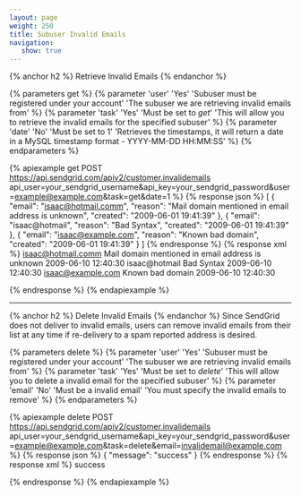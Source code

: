 ```yaml
---
layout: page
weight: 250
title: Subuser Invalid Emails
navigation:
   show: true
---
```


{% anchor h2 %}
Retrieve Invalid Emails 
{% endanchor %}

{% parameters get %}
 {% parameter 'user' 'Yes' 'Subuser must be registered under your account' 'The subuser we are retrieving invalid emails from' %}
 {% parameter 'task' 'Yes' 'Must be set to *get*' 'This will allow you to retrieve the invalid emails for the specified subuser' %}
 {% parameter 'date' 'No' 'Must be set to 1' 'Retrieves the timestamps, it will return a date in a MySQL timestamp format - YYYY-MM-DD HH:MM:SS' %}
{% endparameters %}


{% apiexample get POST https://api.sendgrid.com/apiv2/customer.invalidemails api_user=your_sendgrid_username&api_key=your_sendgrid_password&user=example@example.com&task=get&date=1 %}
  {% response json %}
[
  {
    "email": "isaac@hotmail.comm",
    "reason": "Mail domain mentioned in email address is unknown",
    "created": "2009-06-01 19:41:39"
  },
  {
    "email": "isaac@hotmail",
    "reason": "Bad Syntax",
    "created": "2009-06-01 19:41:39"
  },
  {
    "email": "isaac@example.com",
    "reason": "Known bad domain",
    "created": "2009-06-01 19:41:39"
  }
]
  {% endresponse %}
  {% response xml %}
<invalidemails>
   <invalidemail>
      <email>isaac@hotmail.comm</email>
      <reason>Mail domain mentioned in email address is unknown</reason>
      <created>2009-06-10 12:40:30</created>
   </invalidemail>
   <invalidemail>
      <email>isaac@hotmail</email>
      <reason>Bad Syntax</reason>
      <created>2009-06-10 12:40:30</created>
   </invalidemail>
   <invalidemail>
      <email>isaac@example.com</email>
      <reason>Known bad domain</reason>
      <created>2009-06-10 12:40:30</created>
   </invalidemail>
</invalidemails>

  {% endresponse %}
{% endapiexample %}

* * * * *

{% anchor h2 %}
Delete Invalid Emails 
{% endanchor %}
Since SendGrid does not deliver to invalid emails, users can remove invalid emails from their list at any time if re-delivery to a spam reported address is desired.

{% parameters delete %}
 {% parameter 'user' 'Yes' 'Subuser must be registered under your account' 'The subuser we are retrieving invalid emails from' %}
 {% parameter 'task' 'Yes' 'Must be set to *delete*' 'This will allow you to delete a invalid email for the specified subuser' %}
 {% parameter 'email' 'No' 'Must be a invalid email' 'You must specify the invalid emails to remove' %}
{% endparameters %}


{% apiexample delete POST https://api.sendgrid.com/apiv2/customer.invalidemails api_user=your_sendgrid_username&api_key=your_sendgrid_password&user=example@example.com&task=delete&email=invalidemail@example.com %}
  {% response json %}
{
  "message": "success"
}
  {% endresponse %}
  {% response xml %}
<result>
   <message>success</message>
</result>

  {% endresponse %}
{% endapiexample %}
